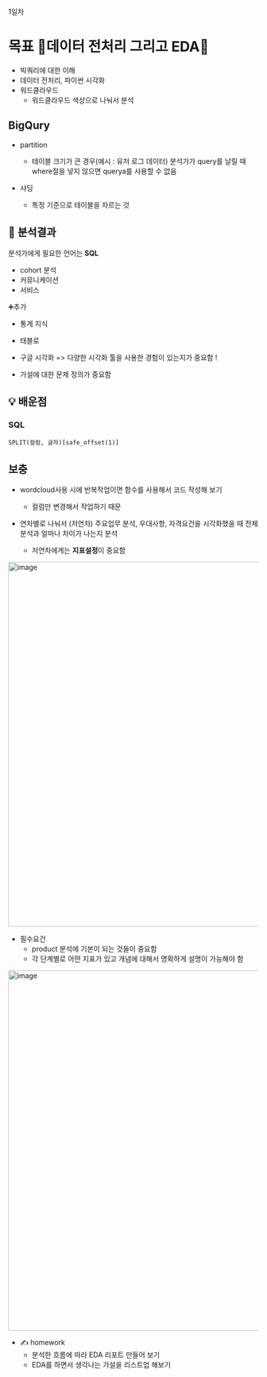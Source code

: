 1일차
# 목표 🌟데이터 전처리 그리고 EDA🌟

- 빅쿼리에 대한 이해 
- 데이터 전처리, 파이썬 시각화 
- 워드클라우드
  - 워드클라우드 색상으로 나눠서 분석

## BigQury
- partition
  - 테이블 크기가 큰 경우(예시 : 유저 로그 데이터) 분석가가 query를 날릴 때 where절을 넣지 않으면 querya를 사용할 수 없음
  
- 샤딩
  - 특정 기준으로 테이블을 자르는 것
  
 
 
## 📍 분석결과 
분석가에게 필요한 언어는 **SQL**
- cohort 분석 
- 커뮤니케이션
- 서비스

➕추가  
- 통계 지식
- 태블로
- 구글 시각화
=> 다양한 시각화 툴을 사용한 경험이 있는지가 중요함 !

- 가설에 대한 문제 정의가 중요함

## 💡 배운점
### SQL
```
SPLIT(컬럼, 글자)[safe_offset(1)]
```

## 보충 
- wordcloud사용 시에 반복작업이면 함수를 사용해서 코드 작성해 보기
  - 컬럼만 변경해서 작업하기 때문

- 연차별로 나눠서 (저연차) 주요업무 분석, 우대사항, 자격요건을 시각화했을 때 전체 분석과 얼마나 차이가 나는지 분석
  - 저연차에게는 **지표설정**이 중요함
<img width="734" alt="image" src="https://user-images.githubusercontent.com/109959349/223116796-4459330c-9701-467c-bc01-8a5327572792.png">

- 필수요건
  - product 분석에 기본이 되는 것들이 중요함
  - 각 단계별로 어떤 지표가 있고 개념에 대해서 명확하게 설명이 가능해야 함
<img width="725" alt="image" src="https://user-images.githubusercontent.com/109959349/223116989-32e8a72b-5345-41a2-86ba-5ec747e7346d.png">

- ✍ homework
  - 분석한 흐름에 따라 EDA 리포트 만들어 보기 
  - EDA를 하면서 생각나는 가설을 리스트업 해보기 
